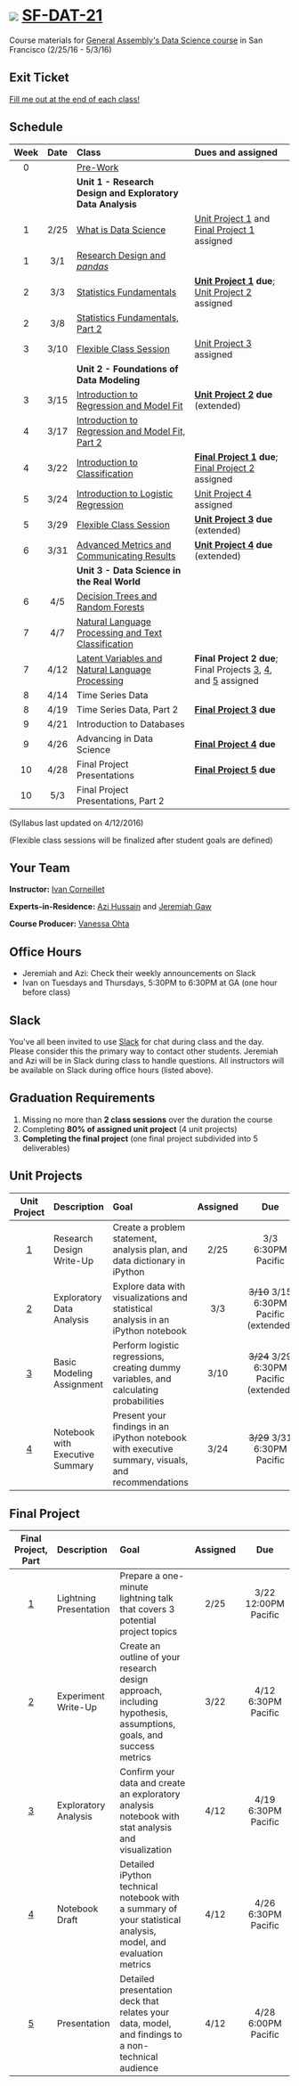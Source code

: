 # ![](https://ga-dash.s3.amazonaws.com/production/assets/logo-9f88ae6c9c3871690e33280fcf557f33.png) [SF-DAT-21](https://github.com/ga-students/SF-DAT-21)

Course materials for [General Assembly's Data Science course](https://generalassemb.ly/education/data-science/san-francisco) in San Francisco (2/25/16 - 5/3/16)

## Exit Ticket

[Fill me out at the end of each class!](http://tiny.cc/dat21)

## Schedule

| Week | Date | Class | Dues and assigned |
|:---:|:---:|:---|:---|
| 0 | | [Pre-Work](./pre-work) | |
| | | **Unit 1 - Research Design and Exploratory Data Analysis** |
| 1 | 2/25 | [What is Data Science](./classes/01) | [Unit Project 1](./unit-projects/1) and [Final Project 1](./final-project/1) assigned |
| 1 | 3/1 | [Research Design and _pandas_](./classes/02) | |
| 2 | 3/3 | [Statistics Fundamentals](./classes/03) | **[Unit Project 1](./unit-projects/1) due**; [Unit Project 2](./unit-projects/2) assigned |
| 2 | 3/8 | [Statistics Fundamentals, Part 2](./classes/04) | |
| 3 | 3/10 | [Flexible Class Session](./classes/05) | [Unit Project 3](./unit-projects/3) assigned |
| | | **Unit 2 - Foundations of Data Modeling** | |
| 3 | 3/15 | [Introduction to Regression and Model Fit](./classes/06) | **[Unit Project 2](./unit-projects/2) due** (extended) |
| 4 | 3/17 | [Introduction to Regression and Model Fit, Part 2](./classes/07) | |
| 4 | 3/22 | [Introduction to Classification](./classes/08) | **[Final Project 1](./final-project/1) due**; [Final Project 2](./final-project/2) assigned |
| 5 | 3/24 | [Introduction to Logistic Regression](./classes/09) | [Unit Project 4](./unit-projects/4) assigned |
| 5 | 3/29 | [Flexible Class Session](./classes/10) | **[Unit Project 3](./unit-projects/3) due** (extended) |
| 6 | 3/31 | [Advanced Metrics and Communicating Results](./classes/11) | **[Unit Project 4](./unit-projects/4) due** (extended) |
| | | **Unit 3 - Data Science in the Real World** | |
| 6 | 4/5 | [Decision Trees and Random Forests](./classes/12) | |
| 7 | 4/7 | [Natural Language Processing and Text Classification](./classes/13) | |
| 7 | 4/12 | [Latent Variables and Natural Language Processing](./classes/14) | **Final Project 2 due**; Final Projects [3](./unit-projects/3), [4](./unit-projects/4), and [5](./unit-projects/5) assigned |
| 8 | 4/14 | Time Series Data | |
| 8 | 4/19 | Time Series Data, Part 2 | **[Final Project 3](./unit-projects/3) due** |
| 9 | 4/21 | Introduction to Databases | |
| 9 | 4/26 | Advancing in Data Science | **[Final Project 4](./unit-projects/4) due** |
| 10 | 4/28 | Final Project Presentations | **[Final Project 5](./unit-projects/5) due**  |
| 10 | 5/3 | Final Project Presentations, Part 2 | |

(Syllabus last updated on 4/12/2016)

(Flexible class sessions will be finalized after student goals are defined)

## Your Team

**Instructor:** [Ivan Corneillet](mailto:ivan+GA@paspeur.com)

**Experts-in-Residence:** [Azi Hussain](mailto:asjedhussain@gmail.com) and [Jeremiah Gaw](mailto:jeremiah.gaw@gmail.com)

**Course Producer:** [Vanessa Ohta](mailto:vanessa@generalassemb.ly)

## Office Hours

- Jeremiah and Azi: Check their weekly announcements on Slack
- Ivan on Tuesdays and Thursdays, 5:30PM to 6:30PM at GA (one hour before class)

## Slack

You've all been invited to use [Slack](https://sf-dat-21.slack.com) for chat during class and the day.  Please consider this the primary way to contact other students.  Jeremiah and Azi will be in Slack during class to handle questions.  All instructors will be available on Slack during office hours (listed above).

## Graduation Requirements

1. Missing no more than **2 class sessions** over the duration the course
2. Completing **80% of assigned unit project** (4 unit projects)
3. **Completing the final project** (one final project subdivided into 5 deliverables)

## Unit Projects

| Unit Project | Description | Goal | Assigned | Due |
|:---:|:---|:---|:---:|:---: |
| [1](./unit-projects/1) | Research Design Write-Up | Create a problem statement, analysis plan, and data dictionary in iPython | 2/25 | 3/3 6:30PM Pacific |
| [2](./unit-projects/2) | Exploratory Data Analysis | Explore data with visualizations and statistical analysis in an iPython notebook | 3/3 | <strike>3/10</strike> 3/15 6:30PM Pacific (extended) |
| [3](./unit-projects/3) | Basic Modeling Assignment | Perform logistic regressions, creating dummy variables, and calculating probabilities | 3/10 | <strike>3/24</strike> 3/29 6:30PM Pacific (extended) |
| [4](./unit-projects/4) | Notebook with Executive Summary | Present your findings in an iPython notebook with executive summary, visuals, and recommendations | 3/24 | <strike>3/29</strike> 3/31 6:30PM Pacific |

## Final Project

| Final Project, Part | Description | Goal | Assigned | Due |
|:---:|:---|:---|:---:|:---:|
| [1](./final-project/1) | Lightning Presentation | Prepare a one-minute lightning talk that covers 3 potential project topics | 2/25 | 3/22 12:00PM Pacific |
| [2](./final-project/2) | Experiment Write-Up | Create an outline of your research design approach, including hypothesis, assumptions, goals, and success metrics | 3/22 | 4/12 6:30PM Pacific |
| [3](./final-project/3) | Exploratory Analysis | Confirm your data and create an exploratory analysis notebook with stat analysis and visualization | 4/12 | 4/19 6:30PM Pacific |
| [4](./final-project/4) | Notebook Draft | Detailed iPython technical notebook with a summary of your statistical analysis, model, and evaluation metrics | 4/12 | 4/26 6:30PM Pacific |
| [5](./final-project/5) | Presentation | Detailed presentation deck that relates your data, model, and findings to a non-technical audience | 4/12 | 4/28 6:00PM Pacific |
